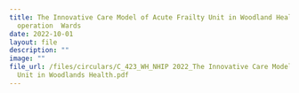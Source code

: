 ```yaml
---
title: The Innovative Care Model of Acute Frailty Unit in Woodland Health pre
  operation  Wards
date: 2022-10-01
layout: file
description: ""
image: ""
file_url: /files/circulars/C_423_WH_NHIP 2022_The Innovative Care Model of Acute Frailty
  Unit in Woodlands Health.pdf
---
```

